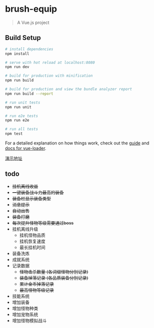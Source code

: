 # brush-equip

> A Vue.js project

## Build Setup

``` bash
# install dependencies
npm install

# serve with hot reload at localhost:8080
npm run dev

# build for production with minification
npm run build

# build for production and view the bundle analyzer report
npm run build --report

# run unit tests
npm run unit

# run e2e tests
npm run e2e

# run all tests
npm test
```

For a detailed explanation on how things work, check out the [guide](http://vuejs-templates.github.io/webpack/) and [docs for vue-loader](http://vuejs.github.io/vue-loader).

[演示地址](https://mj921.github.io/brush-equip/dist/index.html)

## todo

* ~~挂机离线收益~~
* ~~一键装备战斗力最高的装备~~
* ~~装备栏显示装备类型~~
* ~~消息提示~~
* ~~自动出售~~
* ~~装备打磨~~
* ~~每次提升怪物等级需要通过boss~~
* 挂机离线升级
    * 挂机怪物品质
    * 挂机恢复速度
    * 最长挂机时间
* 装备洗炼
* 成就系统
* 记录数据
    * ~~怪物击杀数量 (各词缀怪物分别记录)~~
    * ~~装备掉落记录 (各品质装备分别记录)~~
    * ~~累计金币掉落记录~~
    * ~~最高怪物等级记录~~
* 技能系统
* 增加装备
* 增加怪物种类
* 增加宠物系统
* 增加怪物模拟战斗